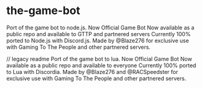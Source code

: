 # the-game-bot
Port of the game bot to node.js. Now Official Game Bot
Now available as a public repo and available to GTTP and partnered servers
Currently 100% ported to Node.js with Discord.js.
Made by @Blaze276 for exclusive use with Gaming To The People and other partnered servers.







// legacy readme
Port of the game bot to lua. Now Official Game Bot 
Now available as a public repo and available to everyone
Currently 100% ported to Lua with Discordia.
Made by @Blaze276 and @RACSpeedster for exclusive use with Gaming To The People and other partnered servers.
